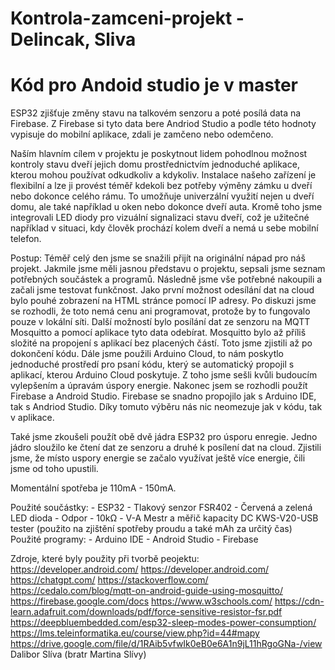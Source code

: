 # Kontrola-zamceni-projekt - Delincak, Sliva
# Kód pro Andoid studio je v master

ESP32 zjišťuje změny stavu na talkovém senzoru a poté posílá data na Firebase. Z Firebase si tyto data bere Andriod Studio a podle této hodnoty vypisuje do mobilní aplikace, zdali je zamčeno nebo odemčeno.

Naším hlavním cílem v projektu je poskytnout lidem pohodlnou možnost kontroly stavu dveří jejich domu prostřednictvím jednoduché aplikace, kterou mohou používat odkudkoliv a kdykoliv. Instalace našeho zařízení je flexibilní a lze ji provést téměř kdekoli bez potřeby výměny zámku u dveří nebo dokonce celého rámu. To umožňuje univerzální využití nejen u dveří domu, ale také například u oken nebo dokonce dveří auta. Kromě toho jsme integrovali LED diody pro vizuální signalizaci stavu dveří, což je užitečné například v situaci, kdy člověk prochází kolem dveří a nemá u sebe mobilní telefon.

Postup:
Téměř celý den jsme se snažili přijít na originální nápad pro náš projekt. Jakmile jsme měli jasnou představu o projektu, sepsali jsme seznam potřebných součástek a programů. Následně jsme vše potřebné nakoupili a začali jsme testovat funkčnost.
Jako první možnost odesílání dat na cloud bylo pouhé zobrazení na HTML stránce pomocí IP adresy. Po diskuzi jsme se rozhodli, že toto nemá cenu ani programovat, protože by to fungovalo pouze v lokální síti.
Další možností bylo posílání dat ze senzoru na MQTT Mosquitto a pomocí aplikace tyto data odebírat. Mosquitto bylo až příliš složité na propojení s aplikací bez placených částí. Toto jsme zjistili až po dokončení kódu.
Dále jsme použili Arduino Cloud, to nám poskytlo jednoduché prostředí pro psaní kódu, který se automatický propojil s aplikací, kterou Arduino Cloud poskytuje. Z toho jsme sešli kvůli budoucím vylepšením a úpravám úspory energie.
Nakonec jsem se rozhodli použít Firebase a Android Studio. Firebase se snadno propojilo jak s Arduino IDE, tak s Andriod Studio. Díky tomuto výběru nás nic neomezuje jak v kódu, tak v aplikace.

Také jsme zkoušeli použít obě dvě jádra ESP32 pro úsporu enregie. Jedno jádro sloužilo ke čtení dat ze senzoru a druhé k posílení dat na cloud. Zjistili jsme, že místo uspory energie se začalo využívat ještě více energie, čili jsme od toho upustili.

Momentální spotřeba je 110mA - 150mA.

Použité součástky: - ESP32
                   - Tlakový senzor FSR402
                   - Červená a zelená LED dioda
                   - Odpor - 10kΩ
                   - V-A Mestr a měřič kapacity DC KWS-V20-USB tester (použito na zjištění spotřeby proudu a také mAh za určitý čas)
Použité programy: - Arduino IDE
                  - Android Studio
                  - Firebase

Zdroje, které byly použity při tvorbě peojektu:
https://developer.android.com/
https://developer.android.com/
https://chatgpt.com/
https://stackoverflow.com/
https://cedalo.com/blog/mqtt-on-android-guide-using-mosquitto/
https://firebase.google.com/docs
https://www.w3schools.com/
https://cdn-learn.adafruit.com/downloads/pdf/force-sensitive-resistor-fsr.pdf
https://deepbluembedded.com/esp32-sleep-modes-power-consumption/
https://lms.teleinformatika.eu/course/view.php?id=44#mapy
https://drive.google.com/file/d/1RAib5vfwIk0eB0e6A1n9jL11hRgoGNa-/view
Dalibor Slíva (bratr Martina Slívy)

